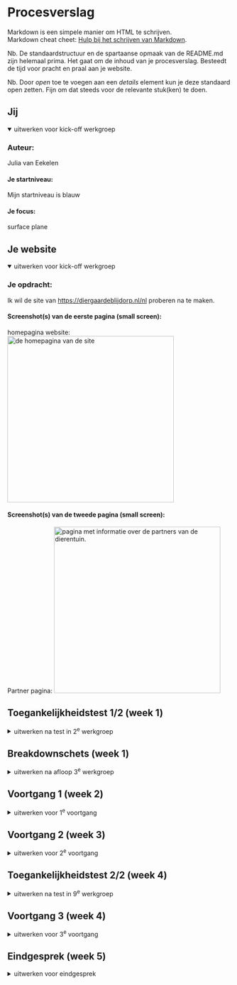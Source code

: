 # Procesverslag
Markdown is een simpele manier om HTML te schrijven.  
Markdown cheat cheet: [Hulp bij het schrijven van Markdown](https://github.com/adam-p/markdown-here/wiki/Markdown-Cheatsheet).

Nb. De standaardstructuur en de spartaanse opmaak van de README.md zijn helemaal prima. Het gaat om de inhoud van je procesverslag. Besteedt de tijd voor pracht en praal aan je website.

Nb. Door *open* toe te voegen aan een *details* element kun je deze standaard open zetten. Fijn om dat steeds voor de relevante stuk(ken) te doen.





## Jij

<details open>
  <summary>uitwerken voor kick-off werkgroep</summary>

  ### Auteur:
 Julia van Eekelen

  #### Je startniveau:
  Mijn startniveau is blauw

  #### Je focus:
  surface plane
 
</details>





## Je website

<details open>
  <summary>uitwerken voor kick-off werkgroep</summary>

  ### Je opdracht:
 Ik wil de site van https://diergaardeblijdorp.nl/nl proberen na te maken. 
 
  #### Screenshot(s) van de eerste pagina (small screen): 
  homepagina website:
  <img src="readme-images/homepagina-blijdorp.JPG" width="375px" alt="de homepagina van de site">

  #### Screenshot(s) van de tweede pagina (small screen):
  Partner pagina:
  <img src="readme-images/partnerpagina.JPG" width="375px" alt="pagina met informatie over de partners van de dierentuin.">
 
</details>



## Toegankelijkheidstest 1/2 (week 1)

<details>
  <summary>uitwerken na test in 2<sup>e</sup> werkgroep</summary>

  ### Bevindingen
  Lijst met je bevindingen die in de test naar voren kwamen:
  - Niet alle afbeeldingen hebben een alt tekst, wat niet handig is voor mensen met een screenreader
  - De headings zijn logisch, er is maar 1 h1 op een pagina en voor de rest is er h2/h3 gebruikt
  - De dark-mode wordt op de site niet echt goed ondersteund, zommige dingen gaan wel mee en andere weer niet
  - De animaties, daar gebeurd niet echt iets mee als je de reduced motion aanklikt, dit blijft gewoon hetzelfde wat niet echt fijn is voor mensen die hier gevoelig voor zijn. 
  - Er is genoeg ruimte om alles te bedienen als je de site bekijkt op mobiel
  - met de screenreader wordt alles goed aangegeven en worden de headings en linkjes allemaal goed vertelt en worden de linkjes ook uitgeklapt waar het nodig is. 

</details>


## Breakdownschets (week 1)

<details>
  <summary>uitwerken na afloop 3<sup>e</sup> werkgroep</summary>

  ### de hele pagina: 
  <img src="readme-images/breakdownpagina.jpg" width="375px" alt="breakdown van de hele partner pagina">

  ### dynamisch deel (bijv menu): 
  <img src="readme-images/breakdownmenu.jpg" width="375px" alt="breakdown van een het menu">

  ### wellicht nog een dynamisch deel (bijv filter): 
  
</details>


## Voortgang 1 (week 2)

<details>
  <summary>uitwerken voor 1<sup>e</sup> voortgang</summary>

  ### Stand van zaken
 Het was weer even inkomen, het was namelijk el echt een tijdje geleden dat ik bezig ben geweest met code. 
 Voor mijn gevoel ging het opzetten van het bestand wel goed en de basis met de structuur ging wel goed (ookal weet ik nogsteeds niet of ik alles juist heb gebruikt.) 

 Als eerste vond ik het moeilijk om een goede site te vinden, dus daar ging het eigenlijk al mis. De site die ik nu heb gekozen vind ik wel heel leuk maar er zitten ook wel veel animaties in dus dat gaat nog wel een uitdaging worden. 

 Het eerste waar ik tegenaan ben gelopen is de tekst over afbeeldingen zetten, ik heb veel gegoogled en daar kwam ik wel dingen tegen die mogelijk waren maar ik wist niet zeker of ik het allemaal mag gaan gebruiken (dit ga ik dan ook zeker even navragen). 
 
 Eigenlijk heb ik voor de eerste voortgangsgesprekken vooral een basis opgezet en het nog simpel gehouden en heb ik vragen opgeschreven waardoor ik hopelijk verder kan gaan werken. 

 De scroll image had ik wel al toegevoegd, deze had ik namelijk al een keer gebruikt bij internetstandaarden dus ik wist hoe ik dat moest doen. Ookal was dit ook wel weer even kijken naar de code en wat puzzelen omdat ik eerst de border radius op het hele scroll gedeelte had gezet en niet op de images waardoor het er gek uit zag. Maar toen kwam ik er ook zelf wel snel achter dat ik de border radius alleen op de afbeeldingen moest zetten. 


  ### Agenda voor meeting
  samen met je groepje opstellen

  | student 1      | student 2          | student 3    | 
  | ---            | ---                | ---          | 
  | dit bespreken  | en dit             | en ik dit    | 
  | en dat ook nog | dit als er tijd is | nog een punt | 
  | ...            | ...                | ...          | 

  Ik heb het gehad over:
  - Hoe ik tekst over een afbeelding moest plaatsen --> Dit was een vraag die meerdere personen uit mijn groepje had, dus daar hadden we allemaal dus wat aan. 
  - Hoe ik verschillende animaties kon gaan aanpakken en op wat ik zou moeten zoeken.
  - Hoe ik doormiddel van knoppen (pijltje vooruit, pijltje achteruit) door verschillende afbeeldingen kon klikken --> dit was ook een vraag die we als groep hadden, dus meer personen hadden hier wat aan. 


  ### Verslag van meeting
  hier na afloop snel de uitkomsten van de meeting vastleggen:

  De meeting vond ik zelf wel heel handig om vragen te stellen en zo hopelijk weer verder te kunnen werken. 

  Ik heb genoeg tijd gekregen om mijn vragen te stellen en er samen even naar te kijken wat ik heel fijn vond. 
  Er werd gelijk gekeken hoe ik het zou kunnen gaan aanpakken en welke hulpmiddelen (sites) ik zou kunnen gebruiken om een idee te krijgen hoe mijn
  code eruit zou moeten gaan zien. 

  Ik had namelijk moeite met tekst over de afbeelding te zetten en toen werd er gelijk gezegd dat dit nog uitgelegd ging worden in de les en werd er een linkje van w3schools gestuurd zodat ik daar alvast naar kon kijken. 
  Ook heb ik nog meer vragen kunnen stellen over animaties die in mijn site zitten en hebben we daar samen ook even naar gekeken en werd er gezegt dat we hier samen nog even naar konden kijken, dus dat zorgde wel voor geruststelling aangezien ik echt dacht dat het mij nooit zou gaan lukken. 

  - Ik vond het fijn dat we met een groepje ook naar elkaars werk konden kijken, als je dan tegen dezelfde problemen aanloopt kun je daar samen naar kijken en samen kijken hoe je het zou moeten oplossen.
  - Fijn moment om je vragen te kunnen stellen en kijken of je een beetje op schema ligt.
  - Goed geholpen, ze gingen gelijk kijken of ze konden helpen en als ze het niet wisten gingen ze er even verder onderzoek naar doen om je uiteindelijk toch wel te kunnen helpen. 

  
  
</details>



## Voortgang 2 (week 3)

<details>
  <summary>uitwerken voor 2<sup>e</sup> voortgang</summary>

  ### Stand van zaken
  hier dit ging goed & dit was lastig (neem ook screenshots op van delen van je website en code)

Deze week kwam ik nogsteeds voor dezelfde uitdagingen te staan als de week daarvoor. Alleen heb ik deze week dus meer informatie gekregen in de les over tekst over een afbeelding positioneren.
 In de les kregen we hier namelijk theorie over en daar heb ik de opdrachten ook van gemaakt omdat dit dus ook veel voorkomt in mijn site. 
 
 Het is uiteindelijk deze week gelukt op de 3 afbeeldingen die onder elkaar staan goed te zetten met de tekst erover heen. Alleen vroeg ik mij af of het wel helemaal klopte en of ik het wel goed had neergezet, ik had namelijk gewerkt met een section met daarin articles en ik wist niet zeker of deze articles wel klopte. Ook had ik de verschillende elementen in de articles op een bepaalde manier aangeroepen en ik wist ook niet of dit de goede manier was. Dit heb ik toen aan Ivo gevraagd en hij heeft even naar mijn code gekeken en verteld dat de manier die ik had wel kon maar dat er wel iets aan verbeterd kon worden. Deze verbetering lag niet in mijn CSS, maar in de HTML. De articles waren namelijk niet echt logisch en hij zei dat ik het beter kon gaan veranderen naar een ul met li. 
 Hier ben ik dan ook mee aan de slag gegaan en dit ging eigenlijk ook wel goed.
  
  Alleen liep ik tegen een klein probleempje aan dat de bovenste afbeelding weer groter was dan de rest en dat de afbeeldingen meer rechts uitgelijnd waren waardoor er aan de rechterkant dus een stukje witruimte kwam, dit vond ik best gek omdat ik niet gebruik heb gemaakt van padding of een margin. Uiteindelijk na wat dingen geprobeerd te hebben zoals proberen de content in het midden te plaatsen, heb ik de padding op 0 gezet en daardoor veranderde hij dus goed en stonden de 3 blokjes weer goed op hun plek. 

Daarna ben ik nog gaan uitzoeken hoe ik de zwarte overlay over de afbeeldingen kon krijgen maar hier ben ik nogsteeds niet achter gekomen hoe dit moest. Ik heb aan Bregje gevraagd in de les hoe ik dat zou kunnen aanpakken en ik heb geprobeerd om met het pseudo element ::before te werken, alleen werkte het niet toen ik dat probeerde. Er kwam helemaal niks tevoorschijn op mijn website. Ook heb ik nog iets met div geprobeerd en ook dit werkte niet. Toen zat ik er wel even doorheen en had ik er niet echt veel zin meer in. 
Daarom ben ik weer verder gegaan naar wat anders, het is namelijk ook gelukt om de tekst over mijn scroll images te plaatsen, dus hier ben ik wel heel erg blij mee dat dat is gelukt. Ook dit was wel even proberen met de posities van de tekst maar dit was ook wel weer snel gelukt. 

Toen ben ik nog gaan kijken naar het menu van de site en ik heb wat dingen opgezocht op w3schools, maar ik kwam nog niet echt iets vergelijkbaars tegen dus hier moet ik nog even verder naar gaan kijken, maar dat leek mij iets te moeilijk en te lang om nog uit te gaan zoeken. 

  ### Agenda voor meeting
  samen met je groepje opstellen

  | student 1      | student 2          | student 3    | student 4        |
  | ---            | ---                | ---          | ---              |
  | dit bespreken  | en dit             | en ik dit    | en dan ik dat    |
  | en dat ook nog | dit als er tijd is | nog een punt | dit wil ik zeker |
  | ...            | ...                | ...          | ...              |

  vragen: 

  - Hoe krijg ik de zwarte gloed over de pagina's (dingen geprobeerd maar kom er niet uit).
  - Mag ik het 1e plaatje als background image doen?
  - Wat kan ik zoeken om een begin te maken aan de animatie (van de partners).
  - Hoe krijg ik de zwarte overlay precies de maat van mijn li?
  - Hoe krijg ik de zwarte overlay over het 1e plaatje (geprobeerd om de manier waarop het nu was gelukt, maar nu lukt het niet)
  - Hoe kan ik het beste het onderste stuk aanpakken?
  - Ik kan de vormen op de achtergrond nogsteeds niet vinden.
  - Hoe krijg ik de buttons in het midden met de gradient? 
 


  ### Verslag van meeting
  hier na afloop snel de uitkomsten van de meeting vastleggen

  Mijn grootste vraag deze week was over de animatie op de partner pagina hoe ik daar aan kon beginnen, hier heb ik toen goede hulp mee gekregen en aan het einde wist ik hoe ik dit moest gaan aanpakken. 
  Ook heb ik gevraagd hoe ik de zwarte achtergrond op een plaatje kan zetten, dit lukte namelijk nog niet helemaal op goed te positioneren en dit heeft de studentassistent ook laten zien zodat ik daar verder mee aan de slag kon. 

</details>


## Toegankelijkheidstest 2/2 (week 4)

<details>
  <summary>uitwerken na test in 9<sup>e</sup> werkgroep</summary>

  ### Bevindingen
  Lijst met je bevindingen die in de test naar voren kwamen (geef ook aan wat er verbeterd is):

  Dit heb ik op het laatste gedaan toen mijn site klaar was!!

  screenreader:
  - De volgorde waarop de kopjes worden gelezen is logisch. Eerst leest hij de h1 op en gaat dan verder met de h2 en h3 maar deze leest hij gewoon op in de volgorde zoals ik het ook in mijn code heb staan.
  - Ook alle linkjes worden voorgelezen en zelfds de vorige en volgende knopppen en wordt er ook bij gezet waarvoor deze zijn. 
  - Als ik spatie en tab gebruik om door de website te gaan dan volgt het gewoon de layout van de website
  - Als ik mijn website bekijk op de telefoon dan is er genoeg ruimte om te scrollen en de linkjes en buttons zijn groot genoeg zodat ik er makkelijk op kan klikken.
  - Voor de headings heb ik gewoon 1 h1 gebruikt en voor de rest h2 en h3. Wat wel uit de validator kwam was dat niet iedere section een heading heeft dus dat is dan het enige minpuntje. 
  - Wat ik heb verbeterd qua de echte site, is dat ik nu wel voor lijstje de ul element heb gebruikt. Op de echte site hadden ze hiervoor veel div gebruikt maar ik he nu ul gebruikt. Bijvoorbeeld voor linkjes die onder elkaar stonden, voor de carrousels, voor de afbeeldingen die onder elkaar staan en de social media logo's in de footer.
  - Ik heb een autoplay afbeelding in mijn site die al begint vanaf dat je op de pagina komt i.p.v dat het pas begint als je bij dat stukje bent op de pagina dus dat is wel wat minder vergeleken met de echte site.
  - Wel ondersteunt mijn site nu dark mode en zie je ook echt een verandering. Als ik bij de echte site dark mode aan had staan zag je namelijk helemaal geen verandering in de site en ik heb er nu voor gezorgd dat je ook wel echt een verandering ziet. 
  - Ik heb geen reduced motion in mijn eigen site (wel geprobeerd alleen dit werkte op een of andere manier niet)

</details>

## Voortgang 3 (week 4)

<details>
  <summary>uitwerken voor 3<sup>e</sup> voortgang</summary>

  ### Stand van zaken

Ik ben wel weer geprobeerd om verder te komen met mijn code. In mijn hoofd heb ik het wel al een beetje opgegeven omdat ik nog best veel moet doen. 

Ik ben bezig geweest met animaties, namelijk mijn images die bewegen op de partnerpagina. dit is grotendeels gelukt alleen gaat het niet oneindig door en komt er op een gegeven moment een wit vlak als alle afbeeldingen langs zijn geweest. Ik heb gevraagd in de les waar dit aan kan liggen en heb dat ook geprobeerd alleen is het probleem er nogsteeds, ik ga het daarom nog wel een keer vragen en kijken of ik er samen met de docent of de studentenassistenten uit ga komen. 

Daarnaast heb ik ook de animatie toegevoegd dat mijn tekst in beeld schuift als je er naartoe scrollt. Dit was best makkelijk te doen omdat ik de voorbeeldcode hiervoor had gekregen en dit ook gelijk werkten. Ik moest alleen even kijken op welke elementen ik dit moest gaan toepassen. 

Daarnaast ben ik nu in de eerste les van de week ook bezig geweest met het maken van mijn hamburgermenu icoon, deze code heb ik gebruikt van een oefening die op dlo stond. Eerst werkte het niet omdat het helemaal niet te zien was maar met wat hulp kwam het icoontje toch wel tevoorschijn. 
Toen was er nog het probleem dat het button element maar onder 1 streepje stond en ik kreeg dit niet weg. Na het vragen aan een studentassistent en wat zelf te proberen en toe te voegen heb ik het zelf gefixt, maar ik wel echt blij mee was. 
Dus ik ben echt wel blij dat dat het doet!!!

Daarna kwam het lastigste gedeelte namelijk het hamburgermenu maken. Hier ben ik echt heel lang mee bezig geweest. Ik heb de voorbeelden uit de les erbij gepakt en zelf voorbeelden gezocht op youtube en codepen en heb ook verschillende dingen met code geprobeerd en sommige werkten ook wel, maar ik wist niet zeker of ik die code zomaar kon gebruiken dus heb ik dat weer verwijderd. Nu is het dus nogsteeds niet gelukt en daar baal ik wel een beetje ben ook omdat ik daar best wel wat tijd heb ingestopt.

Omdat dat niet werkte ben ik maar bezig gegaan met het maken van een begin van mn 2e pagina. Dit ging eigenlijk best wel goed ook omdat ik al veel heb geofend met code op de andere pagina dus ik merkte wel dat ik al sneller wist hoe ik het moest gaan aanpakken. 
Het beginnetje ging dus best goed en snel, alleen moet ik nu beginnen met het maken van een carousel met buttons. Hiervoor had ik van de studentassistenten ook een linkje van codepen gekregen van Sanne, waar dus de code staat hoe ik het moest aanpakken alleen na dit ook bekeken, aangepast en geprobeerd te hebben werkten het niet. 
Daarna heb ik nog een poging gedaan om het aan Chatgpt te vragen maar hier kwam ik na meerdere pogingen ook niet verder. De plaatjes blijven namelijk onder elkaar staan en komen niet in het carousel blokje. Dit ga ik morgen ook maar na vragen denk ik. De buttons kwamen namelijk wel tevoorschijn alleen de images werkten niet mee, geen idee waarom niet. 

Nu ga ik nog verder met de opzet van de html van mijn 2e pagina en ga ik morgen weer een poging wagen aan de moeilijke dingen. 

vragen:
- hamburgermenu
- carousel met buttons
- achtergrond bubbels
- carousel met timer en automatisch verschuivende plaatjes
- hoe krijg ik de blokjes van de dieren naast elkaar?
- Ik heb een Id gebruikt (nieuws h2) mag dit? is er een andere manier?


  ### Agenda voor meeting
  samen met je groepje opstellen

  | student 1      | student 2          | student 3    | student 4        |
  | ---            | ---                | ---          | ---              |
  | dit bespreken  | en dit             | en ik dit    | en dan ik dat    |
  | en dat ook nog | dit als er tijd is | nog een punt | dit wil ik zeker |
  | ...            | ...                | ...          | ...              |


  ### Verslag van meeting
  hier na afloop snel de uitkomsten van de meeting vastleggen

  - Er is geholpen met het naast elkaar zetten van elementen, ik snapte namelijk niet dat het niet werkten omdat ik het op andere delen van de pagina ook heb laten werken, maar dit was nu gelukt.
  - Ook is er meegekeken naar van plaatjes op de partner pagina die uit zichzelf bewegen dat het niet doorliep en er uiteindelijk dus een heel wit valk naar voren kwam, maar hier kwamen we samen ook niet uit wat wel jammer was.
  - Dan heb ik gevraagd over een onderdeel op de pagina van de homepagina waar als de plaatjes veranderd er ook een pijltje inspringt bij de tekst en dit steeds veranderd, hier heb ik akkoord voor gekregen om dit te skippen en niet te doen, wat ik wel fijn vond want dat vond ik ook wel echt lastig en kwam ik niet uit.
  - Dan heb ik nog hulp gevraagd voor de carroussels alleen kreeg ik hier alleen een aanpak van terug en die had ik ook al gebprobeerd, dus vond het wel jammer dat daar niet samen naar gekeken werd. 

</details>


## Eindgesprek (week 5)

<details>
  <summary>uitwerken voor eindgesprek</summary>

  Eigenlijk had ik het deze week, maar ook vorige week al een klein beetje opgegeven omdat ik nog best veel dingen moest doen en ik problemen had met het hamburgermenu en mijn carroussels, dit lukte niet en heb ik veel tijd in gestoken, waardoor ik dus veel tijd daarin heb gestopt en dus tijd heb verloren om aan de andere dingen te werken. 
  
  Ik had de moet nog niet opgegeven, ik wilde namelijk wel zo ver mogelijk komen om voor de herkansing minder te gaan moeten doen. 

  Toen ik uiteindelijk voor de zoveelste keer aan het werk was aan dat stomme carroussel heb ik het opgegeven en laten liggen zodat ik de rest van mijn pagina nog wel af kon gaan maken en daar de tijd in te steken. 
  Hier gingen ook wel echt een paar dingen mis, maar uiteindelijk ging dit wel soepeler dan dat carroussel wat ik wel fijn vond. 

  Ook heb ik deze week mijn hamburgermenu een soort van laten werken en vormgegeven waar ik wel heel blij mee was omdat ik hier ook best wel moeite mee had omdat ik veel dingen had geprobeerd maar het niet werkten. 

  Als laatste was ik bezig geweest met het nieuwsbrief stukje, wat eigenlijk wel makkelijk ging en ik daar zelf wel voor kon zorgen dat dat er goed uit ging zien dus dat vond ik fijn. 

  Dan als laatste ben ik nog bezig geweest met mn footer en dat ging ook even helemaal fout, ik had namelijk een ul aangemaakt met li maar ik had deze li geen a gegeven wat wel moest. 
  Ook wilde ik de linkjes die in de ul stonden naast elkaar uitlijnen dus ik dacht dat ik dat moest doen met display flex en dan flex wrap wrap maar dat deed het niet en ik snapte er helemaal niks van, na veel dingen geprobeerd te hebben heb ik ze in een div geplaatst en toen werkte het wel. 
  Maar toen kwam ik ergens achter op de blijdorp site zelf hadden ze namelijk gebruik gemaakt van een grid en grid columns dus heb ik dit ook geprobeerd en dit werkten, teon dit werkten heb ik de div weggehaald en heb ik het aan de ul gekoppeld.
  Het duurde ook even voordat dat het deed, maar uiteindelijk is dat nog gelukt, wat ik wel heel fijn vond. 

  Ook had ik geen tijd meer om het laatste deel te maken van de footer met de social media enzo. 

  ### Dit ging goed/Heb ik geleerd: 

Ik heb geleerd hoe ik tekst over images heen moet plaatsen, aan het begin lukte dit niet en had ik er wel moeite mee, maar na de les die we erover hadden gehad ben ik met mijn eigen code aan de slag gegaan en werkte dit eigenlijk goed. Daar ben ik wel blij mee omdat ik dit veel moest toepassen op mijn pagina. 

Ook hebben ik geleerd om verschillende elementen aan te spreken in mijn css met bijvoorbeeld nth-of-type, dit had ik nog nooit eerder gebruikt en dit heb ik dus ontdekt. Uiteindelijk heb ik dit best veel toegepast en vond ik dit een fijne manier omdat ik dan niet voor elk ding een andere class moest aanmaken. 

Ook heb ik geleerd om te werken met gradient, ik had namelijk vlakken en buttons die een gradient achtergrond hadden, ik wist helemaal niet dat dit kon en wist daarom ook niet hoe ik dit moest gaan toepassen maar toen heb ik via w3schools gezien hoe dat moest en heb ik via daar de achtergronden met een gradient gemaakt wat ik wel heel cool vond. 


  ### Dit was lastig/Is niet gelukt:
 Ik vond veel lastig tijdens het coderen, ookal heb ik veel veel nieuwe dingen geleerd en ooknieuwe dingen gecodeerd. 
 Als eerste had ik best wel veel moeite met het hamburgermenu, ik heb echt heel veel pogingen gedaan en naar de voorbeeld code gekeken en ook nog gekeken naar andere voorbeelden die ik kon vinden, maar niks werkte. Dat moet ik natuurlijk iets niet goed doen maar kwam er ook niet uit wat er niet klopten. Ook heb ik Chatgpt gevraagd maar ook met dit kwam ik er niet uit. 
 
 Uiteindelijk is het wel gelukt alleen werkt het nog niet helemaal goed, als ik namelijk het hele menu maak dan zijn er op het einde sommige links gewoon niet te zien en stopt het menu gewoon en ook heb ik meerdere dingen geprobeerd om dit op te lossen zoals de height aanpassen maar ook dit werkt niet. 

 Daarnaast heb ik in mijn homepgaina dus 2 carroussels nodig, ik heb echt zoveel geprobeerd maar kwam er maar niet uit waarom het bij mij niet lukte. Ik heb het voorbeeld meerdere keren bekeken en uitgevoerd, heb geprobeerd youtube tutorials te bekijken en heb gekeken naar code van vrienden en ook na dit proberen gebeurde er gewoon niks. De images stonden gewoon nog op de zelfde plek. Dus ik snap niet hoe dit dan moet. 

 Daarnaast moest ik ook nog een keer mijn images op autoplay hebben en hier heb ik dus ook youtube video's van gekeken en heb ik code voorbeelden opgezocht op codepen maar ook dit kreeg ik niet voor elkaar, want deze moet net zoals de carroussels ook een timer hebben aan de bovenkant. 

 Ook had ik wel moeite met het vinden van de animatie die ik moest plaatsen om de verschillende plaatjes automatisch te laten bewegen, maar teon ik dit had gevonden vond ik het wel heel vet om te zien dat je dat gewoon met code kan maken. 

 Wat ook niet is gelukt, zijn de waves die je zou moeten zijn als je scrollt naar beneden waar blokjes dan van een wave weer recht worden, hier heb ik eerlijk gezegd nog helemaal niet naar gekeken want daar had ik geen tijd voor. 

 Ook had ik geen tijd voor de surfaceplane en de light en darkmode. 


 ## Herkansing

 Omdat het mij niet gelukt was om optijd mijn website af te maken heb ik dus een herkansing nodig voor dit vak. 
 Ik ben na het eindgesprek meeteen bezig geweest met het verbeteren van mijn footer, het logo die ik had gebruikt was namelijk niet van goede kwaliteit en had niet de goede kleur dus toen ben ik samen met een klasgenootje hier nog even gaan kijken en is het gelukt op dit op te lossen en het zo erin te zetten zodat het er goed uit zag en ik er tevreden mee was. 

 Daarna kwam de 2e klus, ik had namelijk een div gebruikt in mijn ul en ik kwam erachter in de validator dat dat dus niet mag alleen omdat ik het toch al had opgegeven had ik dat toen niet meer verbeterd in mijn gesprek kwam dit ook naar voren dus hier ben ik dan ook mee bezig geweest. Ik heb de div weggehaald en het anders vormgegeven zonder een div te gebruiken. Nu lukt het niet meer om de onderste linkjes naast elkaar te krijgen want dan verdwijnen ze steeds uit het hamburgermenu maar ik ga hier later nog even naar kijken want ik was hier best weer lang mee bezig omdat het even uitvogelen was hoe ik het dan ging doen ook met de css als de div weg was maar dit is uiteindelijk wel gelukt, alleen dus de laatste linkjes nog naast elkaar.

 Daarna ben ik bezig gegaan met het maken van een darkmode, hiervoor ben ik weer eve terug gegaan naar dlo om te kijken hoe dit ookalweer in elkaar zat en heb ik ook even op de voorbeelden van codepen gekeken en ik heb ervoor gekozen om het gewoon door het systeem/ instelling te laten bepalen, dus als iemand die in darkmode heeft staan dat de pagina dan veranderd. Ik wilde het eerst doen door een knap maar dit leek mij net zo makkelelijk hoe ik het nu heb gedaan.
 Ik heb zelf mijn laptop in darkmode gezet en zo gekeken wat ik wilde veranderen als het in darkmode werd gezet, omdat er op de website van blijdorp eigenlijk niet veel veranderd wilde ik dat je bij mijn "eigen" site wel echt een verandering zag, dit ging best makkelijk met coderen eigenlijk.

 Een andere dag ben ik weer even gaan kijken naar dat carousel wat ik echt steeds niet voor elkaar heb gekregen, ik heb toen svg toegevoegd aan de buttons zodat je ook echt de pijltjes zag als je naar de volgende afbeelding wil gaan. Daarnaast heb ik voor dit stukje weer gekeken naar de codepen voorbeeld en heb dit toegepast op mijn eigen code maar dit lukte weer niet en je zag het weer niet dus toen heb ik veel gebruik gemaakt van de hulp van chatgpt en heb ik veel dingen gevraagd zodat het uiteindelijk wel heeft gewerkt. Alleen moet ik nog even kijken of dat ik het zo wil houden of dat ik toch de manier van de codepen voorbeeld wil gaan volgen, dus ik kan hier later nog even op terug komen. Ik heb nu namelijk gewoon img elementen onder elkaar staan en heb het niet in een ul staan. 
 Ook heb ik diezelfde dag nog gekeken naar het autoplay die ik nodig heb op een ander stukje met afbeeldingen alleen was dit ook niet gelukt na een paar keer proberen heb ik de moed opgegeven en ben ik er mee gestopt ook omdat ik dacht dat ik er later wel op terug zou komen. 

 Vandaag (28 december) ben ik weer gaan kijken naar de vormgeving en ben ik bezig geweest met de overlay op sommige afbeeldingen de scroll afbeeldingen moesten namelijk 3 verschillende kleuren ik had hier al een keer een begin aan gemaakt maar toen kwam de kleur niet naar voren nu heb ik het nog een keer geprobeerd en het lukte ik had namelijk nog een keer naar de code die ik een keer al had gebruikt voor een andere overlay gekeken en toen ben ik gewoon wat dingen gaan proberen en uiteindelijk was het gelukkig wel gelukt en bleek het niet zo moeilijk te zijn. 

Ik ben weer bezig geweest met de carousels vandaag (29 december), ik heb ervoor gezorgd dat de autoplay afbeeldingen het doen en dat mijn 2e carousel aan de onderkant van de pagina met de buttons het ook doen. Als eerste ben ik bezig geweest met de autoplay afbeeldingen, ik had het opzetje al eerder gemaakt ik moest alleen nog de javascript toepassen aan het stukje en toen ik dat had gedaan werkte het (met hulp van chatgpt) en was ik daar wel heel blij. Daarna ben ik bezig gegaan met mijn 2e carousel met buttons. Omdat ik dat al een keer eerder had gedaan ging mij dit wel gemakkelijker af alleen liep ik ook wel tegen een paar dingen weer aan. Als eerste was ik vergeten om in de javscript mijn buttons goed aan te roepen ik was namelijk de punten voor de class namen vergeten waardoor het natuurlijk niet werkte want die punt hoort erbij als je iets een class gaf. Nou toen ik hier achter kwam werkte het klikken van de buttons wel alleen stonden de afbeeldingen nu onder elkaar en niet in 1 container. Dus toen heb ik een div aangemaakt waardoor ik er een width en height aan kon geven waardoor de afbeeldingen op dezelfde plek kwamen te staan. 

Het is vandaag 16 januari en ik ben vandaag met best veel dingen bezig geweest, als eerste heb ik de footer afgemaakt. Ik had namelijk het laatste donkerblauwe stuk nog niet toegevoegd dus dat heb ik nu wel gedaan. Dit ging eigenlijk best wel makkelijk alleen het opzoeken van de svg duurde even. Het facebook logo kon ik ook niet vinden in de witte kleur dus heb ik een filter invert daarop gebruikt zodat die van zwart naar wit ging. 

Daarna heb ik nog een paar kleine gedaan, zoals het dikker maken van een border van een linkje. 
Ook heb ik vandaag eindelijk de witruimte aan de zijkant weg gekregen, dit was al een paar dagen zo omdat er een element langer was dan moest zijn. Ik kwam er dus achter dat er een margin zat op een p element waardoor die langer was dan het beeld en daardoor die witruimte er was. 
Hier ben ik achter gekomen door alle elementen te bekijken en kijken welke dus buiten de main ging. Toen ik daar achter kwam was ik echt heel blij omdat ik hier al meerdere keren naar gekeken had en het steeds niet kon vinden. 

Ook heb ik vandaag de carousel echt werkend gekregen hoe ik het wilde!!! IK BEN HIER ZO BLIJ MEE. Ik heb namelijk echt zoveel keer naar de code van de codepen gekeken en steeds lukte het niet en ik snapte niet wat ik verkeerd deed. Toen heb ik aan chatgpt gevraagd wat ik zou kunnen doen en deze had toen een hele andere code gegeven maar wat hier het ding was is dat de img elementen verdwenen als je door elk element heen was. Toch voelde het ook niet echt goed om alles zo van chatgpt over te nemen en wilde ik echt nog een keer kijken naar de code van codepen. Ik heb echt meerdere malen dit geprobeerd maar steeds lukte het nie, want of de afbeeldingen gingen niet naast elkaar om de knoppen werkte niet. Nu had ik extra lang gekeken naar de code op codepen en wat ik wel en niet moest gaan gebruiken en ben ik letterlijk elk regeltje gaan kijken of ik iets had gemist of nog moest toevoegen. Op een gegeven moment stond de img elementen er en de buttons om naar de volgende en vorige afbeelding te gaan ook. Alleen gaven die buttons een error namelijk: cannot GET / volgende of cannot GET / vorige en ik snapte niet waarom want de buttons stonden wel gewoon gelinkt in de javascript. Toen heb ik wel aan chatGpt gevraagd wat er mis gaat. Ik heb gezegd welke error melding naar voren kwam en heb mijn code erin gezet en toen kwam ik er dus achter dat de fout in de javascript zat en er iets fout was met de addEventListener, dit heb ik veranderd en toen deed de carousel het eindelijk!!!!!

Daarna ben ik verder gegaan met het laatste dingetje voor de surface plane, ik wilde namelijk een knop maken waardoor het ging sneeuwen. Eeerst dacht ik echt heel erg lastig want ik ging voorbeelden opzoeken en daar hadden ze de sneeuw zelf gecodeerd en gepositioneerd. Maar toen ik het hier met Maya en Esmae over had zeiden ze dat ik ook gewoon een gif kan gebruiken met sneeuw, zelf nog helemaal niet aan gedacht. Toen werd het een stuk makkelijker omdat ik een gifje kon gebruiken. Het is nogsteeds raar want ik probeer het dus op mijn index.html te doen alleen hier werkt het niet maar op mijn partner.html wel. Ik heb geprobeerd om window.path te gebruiken maar ook hier werkt het niet. 

Als eerste wilde ik de button net zoals mijn "tekst vergroten" button dat de tekst ook mee veranderd, maar toen ik dat eerst had gemaakt vond ik het toch leuker om een icoontje te gebruiken van een sneeuwvlokje dus deze heb ik toen in mijn button toegevoegd i.p.v de tekst. 
Toen dat was gelukt ben ik nog gaan kijken waar ik dan wilde dat de knop kwam en toen heb ik besloten om deze naast het hamburgermenu bovenaan te zetten. Ik ben wel heel erg blij met het eindresultaat van dit.

Maar toen kwam het volgende probleem weer, namelijk dat mijn carousel het weer niet deed. Ik was zo blij toen de carousel het het eindelijk deed en nu werkte die weer niet terwijl ik er niks aan had veranderd. Ik ben toen eerst zelf gaan kijken of ik een fout kon ontdekken maar ik zag niks fout. Toen ben ik Chatgpt gaan vragen en ook deze zei dat mijn code er goed uit zag. 
Toen ben ik de dingen van de surface plane uit mijn code gaan halen om te kijken of dit wel werkte, ik had namelijk eerst het probleem dat al mijn dingen van de surface plane het niet meer deden en deze had ik toen boven de code van de carousels gezet en toen werkte het wel weer. Dus ik dat proberen en ja hoor het deed het weer. Toen kwam er iets in mij op wat Maya had gezegd namelijk dat zei 2 javascript bestanden had omdat het anders bij haar ook niet met elkaar werkte dus toen dacht ik oke dit ga ik ook proberen. 
Ik heb dat geprobeerd en dus de code van het hamburgermenu en de surface plane in een apart bestand gezet en toen werkte alles weer!!
Waarschijnlijk ging code dus niet echt goed met elkaar waardoor het niet werkte, maar ik weet nogsteeds niet echt waar het aan kan liggen, maar het werkt en daar ben ik blij mee!!

Als laatste heb ik nog een id veranderd naar een class, ik had namelijk de img van mijn logo een id gegeven maar deze kwam in allebei de html bestanden voor dus dan mag ik geen id daarvoor gebruiken en heb ik het veranderd in een class en ook gelijk de css aangepast, dat was denk ik wel het laatste wat ik aan mijn code moest doen en dan is het nu eindelijk KLAAR!!!!

Toch had ik toch gebprobeerd om de media prefers reduced motion toe te voegen alleen deed dit niks als ik dit in mijn css zetten met de class waarvan ik dan de animatie wilde uitschakelen. 


  ### Je uitkomst - karakteristiek screenshots:

  Homepagina:
  <img src="readme-images/homepagina-eindresultaat.png" width="375px" alt="mijn eindresultaat van de homepagina">

  Partner pagina:
 <img src="readme-images/partnerpagina-eindresultaat.png" width="375px" alt="mijn eindresultaat van de partnerpagina">

## Bronnenlijst

<details open>
  <summary>continu bijhouden terwijl je werkt</summary>

  Nb. Wees specifiek ('css-tricks' als bron is bijv. niet specifiek genoeg). 
  Nb. ChatGpT en andere AI horen er ook bij.
  Nb. Vermeld de bronnen ook in je code.

  1. https://fonts.adobe.com/fonts/montserrat
  2. https://www.w3schools.com/howto/howto_css_image_text.asp  "hoe zet je tekst over een afbeelding"
  3. https://www.w3schools.com/css/css3_gradients.asp " gradient als background color"
  4. Chatgpt --> voor object:fit 
  5. https://www.w3schools.com/css/css3_shadows_box.asp --> voor het shadow box element
  6. https://www.w3schools.com/howto/howto_css_custom_checkbox.asp --> radio buttons
  7. https://chatgpt.com/c/6750b15b-a63c-800b-bb77-b01b53d885f9 --> radiobuttons / checkbox en input veld email
  8. https://codepen.io/shooft/pen/VwJXNEg --> voor mijn hamburgermenu
  9. chatgpt voor mijn hamburgermenu
  10. https://codepen.io/ericmahoney/pen/eYZwWzN voor mijn hamburgermenu
  11. https://codepen.io/shooft/pen/JjQLVeB voor mijn hamburgermenu button
  12. https://www.w3schools.com/tags/att_input_type_submit.asp voor input type submit				
  12.  https://diergaardeblijdorp.nl/nl?utm_term=blijdorp&utm_campaign=B+%7C+Diergaarde+Blijdorp+(NL)&utm_source=adwords&utm_medium=ppc&hsa_acc=2571617763&hsa_cam=269703749&hsa_grp=20206469669&hsa_ad=523858901276&hsa_src=g&hsa_tgt=kwd-306551720060&hsa_kw=blijdorp&hsa_mt=e&hsa_net=adwords&hsa_ver=3&gad_source=1&gclid=EAIaIQobChMI5KTjyOeaigMVqDsGAB268gnzEAAYASAAEgJmivD_BwE	voor grid-row-column code
  13. https://codepen.io/studiojvla/pen/qVbQqW voor slider
  14. https://codepen.io/shooft/pen/yLKjzWa gebruikt voor carroussel 
  15. https://codepen.io/shooft/pen/xxozyVW gebruikt voor dark mode 
  16. https://codepen.io/shooft/pen/mdBOZLz  en Chatgpt gebruikt voor carousel / nu werkt het wel maar is de afbeelding na een paar keer klikken niet zichtbaar. 
  17. Eigenlijk gekeken naar oude code voor geluid, maar toen deze bron gebruikt: https://youtu.be/3xlws5og44U?feature=shared
  18. bron geluid olifant: Blijdorp.nl 
  19. Bron sneeuw gifje: https://www.zonova.nl/dl-27111-7-106458/download/sneeuwgif.html
  20. bron tiktok logo: https://uxwing.com/tiktok-white-icon/
  21. bron twitter logo: https://uxwing.com/x-social-media-white-icon/
  22. bron instagram logo: https://uxwing.com/instagram-white-icon/
  23. bron linkedin logo: https://uxwing.com/linkedin-app-white-icon/
  24. bron youtube logo: https://uxwing.com/youtube-app-white-icon/
  25. bron facebook logo: https://www.svgrepo.com/svg/3885/facebook
  26. https://codepen.io/shooft/pen/mdBOZLz voor carousel
  27. https://www.flaticon.com/free-icon/snowflake_2530064 bron voor het sneeuwvlok icoontje

</details>